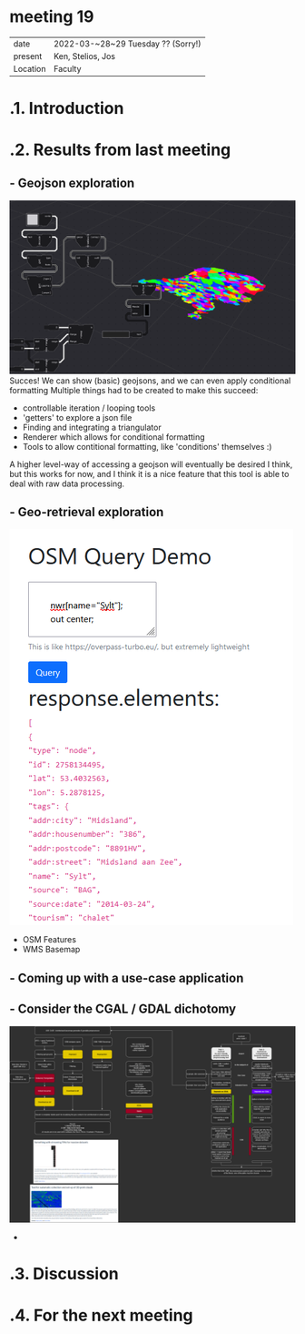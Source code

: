 # meeting 19
|          |                         |
| -------- | ----------------------- |
| date     | 2022-03-~28~29 Tuesday ?? (Sorry!)
| present  | Ken, Stelios, Jos
| Location | Faculty


# .1. Introduction


# .2. Results from last meeting
## - Geojson exploration

![](../../P4/material/week-7.png)
Succes! We can show (basic) geojsons, and we can even apply conditional formatting
Multiple things had to be created to make this succeed: 
- controllable iteration / looping tools 
- 'getters' to explore a json file 
- Finding and integrating a triangulator 
- Renderer which allows for conditional formatting
- Tools to allow contitional formatting, like 'conditions' themselves :)

A higher level-way of accessing a geojson will eventually be desired I think, but this works for now, and I think it is a nice feature that this tool is able to deal with raw data processing.

## - Geo-retrieval exploration
![Demo](../../P4/material/demo.png)

  - OSM Features
  - WMS Basemap 
## - Coming up with a use-case application 
## - Consider the CGAL / GDAL dichotomy 
![](../../P4/material/diagram.png)


- 

# .3. Discussion


# .4. For the next meeting

